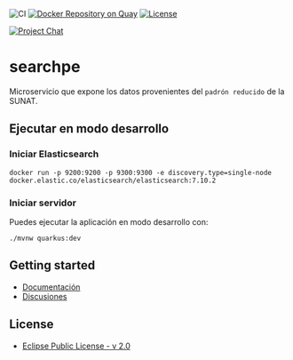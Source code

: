 ![CI](https://github.com/project-openubl/searchpe/workflows/CI/badge.svg)
[![Docker Repository on Quay](https://quay.io/repository/projectopenubl/searchpe/status "Docker Repository on Quay")](https://quay.io/repository/projectopenubl/searchpe)
[![License](https://img.shields.io/badge/License-EPL%202.0-green.svg)](https://opensource.org/licenses/EPL-2.0)

[![Project Chat](https://img.shields.io/badge/zulip-join_chat-brightgreen.svg?style=for-the-badge&logo=zulip)](https://projectopenubl.zulipchat.com/)

# searchpe

Microservicio que expone los datos provenientes del `padrón reducido` de la SUNAT.

## Ejecutar en modo desarrollo

### Iniciar Elasticsearch

```shell script
docker run -p 9200:9200 -p 9300:9300 -e discovery.type=single-node docker.elastic.co/elasticsearch/elasticsearch:7.10.2
```

### Iniciar servidor

Puedes ejecutar la aplicación en modo desarrollo con:

```shell script
./mvnw quarkus:dev
```

## Getting started

- [Documentación](https://project-openubl.github.io)
- [Discusiones](https://github.com/project-openubl/searchpe/discussions)

## License

- [Eclipse Public License - v 2.0](./LICENSE)
